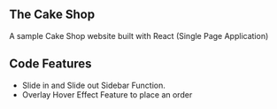 ## The Cake Shop
A sample Cake Shop website built with React (Single Page Application)

## Code Features
- Slide in and Slide out Sidebar Function.
- Overlay Hover Effect Feature to place an order 


